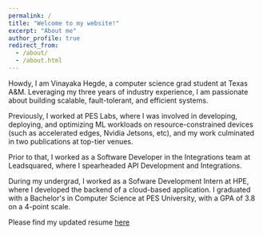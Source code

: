 ```yaml
---
permalink: /
title: "Welcome to my website!"
excerpt: "About me"
author_profile: true
redirect_from: 
  - /about/
  - /about.html
---
```


Howdy, I am Vinayaka Hegde, a computer science grad student at Texas A&M. Leveraging my three years of industry experience, I am passionate about building scalable, fault-tolerant, and efficient systems. 

Previously, I worked at PES Labs, where I was involved in developing, deploying, and optimizing ML workloads on resource-constrained devices (such as accelerated edges, Nvidia Jetsons, etc), and my work culminated in two publications at top-tier venues.

Prior to that, I worked as a Software Developer in the Integrations team at Leadsquared, where I spearheaded API Development and Integrations.

During my undergrad, I worked as a Sofware Development Intern at HPE, where I developed the backend of a cloud-based application. I graduated with a Bachelor's in Computer Science at PES University, with a GPA of 3.8 on a 4-point scale.

Please find my updated resume <a href="{{ site.baseurl }}/assets/resume.pdf" target="_blank">here</a>
